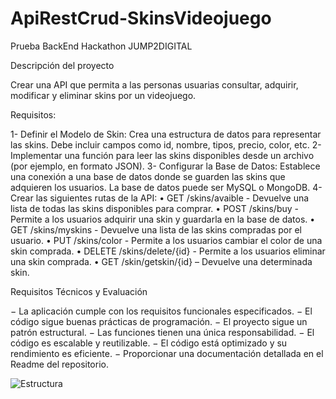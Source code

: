 # ApiRestCrud-SkinsVideojuego
Prueba BackEnd Hackathon JUMP2DIGITAL

Descripción del proyecto 

Crear una API que permita a las personas usuarias consultar, adquirir, modificar y eliminar skins por 
un videojuego. 

Requisitos: 

1- Definir el Modelo de Skin: Crea una estructura de datos para representar las skins. Debe 
incluir campos como id, nombre, tipos, precio, color, etc. 
2- Implementar una función para leer las skins disponibles desde un archivo (por ejemplo, en 
formato JSON). 
3- Configurar la Base de Datos: Establece una conexión a una base de datos donde se guarden 
las skins que adquieren los usuarios. La base de datos puede ser MySQL o MongoDB. 
4- Crear las siguientes rutas de la API: 
• GET /skins/avaible - Devuelve una lista de todas las skins disponibles para comprar. 
• POST /skins/buy - Permite a los usuarios adquirir una skin y guardarla en la base de 
datos. 
• GET /skins/myskins - Devuelve una lista de las skins compradas por el usuario. 
• PUT /skins/color - Permite a los usuarios cambiar el color de una skin comprada. 
• DELETE /skins/delete/{id} - Permite a los usuarios eliminar una skin comprada. 
• GET /skin/getskin/{id} – Devuelve una determinada skin. 

Requisitos Técnicos y Evaluación 

− La aplicación cumple con los requisitos funcionales especificados. 
− El código sigue buenas prácticas de programación. 
− El proyecto sigue un patrón estructural. 
− Las funciones tienen una única responsabilidad. 
− El código es escalable y reutilizable. 
− El código está optimizado y su rendimiento es eficiente. 
− Proporcionar una documentación detallada en el Readme del repositorio.

![Estructura](https://github.com/Luiso-o/ApiRestCrud-SkinsVideojuego/assets/128043647/83ab4d0f-d9f3-4800-b722-633c4e6318e0)
